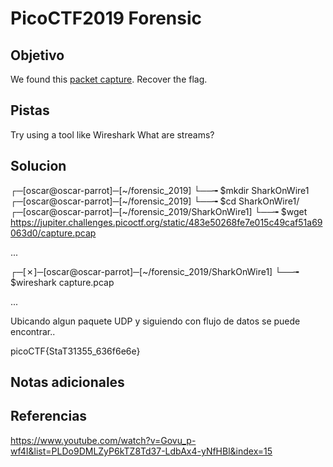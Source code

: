 # PicoCTF2019 Forensic
## Objetivo

We found this [packet capture](https://jupiter.challenges.picoctf.org/static/483e50268fe7e015c49caf51a69063d0/capture.pcap). Recover the flag.

## Pistas
Try using a tool like Wireshark
What are streams?

## Solucion
┌─[oscar@oscar-parrot]─[~/forensic_2019]
└──╼ $mkdir SharkOnWire1
┌─[oscar@oscar-parrot]─[~/forensic_2019]
└──╼ $cd SharkOnWire1/
┌─[oscar@oscar-parrot]─[~/forensic_2019/SharkOnWire1]
└──╼ $wget https://jupiter.challenges.picoctf.org/static/483e50268fe7e015c49caf51a69063d0/capture.pcap 

...

┌─[✗]─[oscar@oscar-parrot]─[~/forensic_2019/SharkOnWire1]
└──╼ $wireshark capture.pcap 

...

Ubicando algun paquete UDP y siguiendo con flujo de datos se puede encontrar..

picoCTF{StaT31355_636f6e6e}

## Notas adicionales
## Referencias
https://www.youtube.com/watch?v=Govu_p-wf4I&list=PLDo9DMLZyP6kTZ8Td37-LdbAx4-yNfHBl&index=15 
